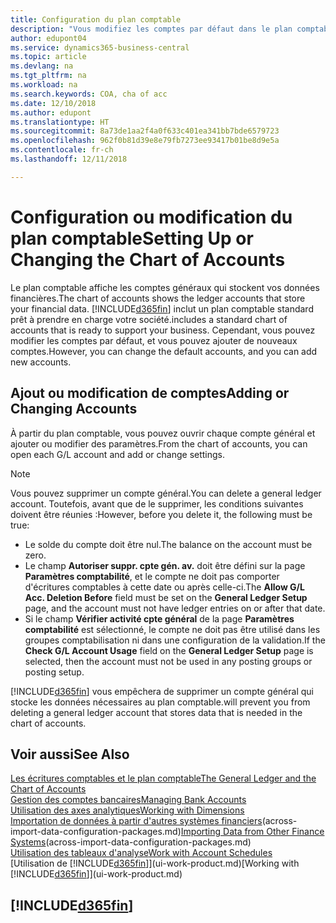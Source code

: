 ```yaml
---
title: Configuration du plan comptable
description: "Vous modifiez les comptes par défaut dans le plan comptable, et vous pouvez ajouter de nouveaux comptes."
author: edupont04
ms.service: dynamics365-business-central
ms.topic: article
ms.devlang: na
ms.tgt_pltfrm: na
ms.workload: na
ms.search.keywords: COA, cha of acc
ms.date: 12/10/2018
ms.author: edupont
ms.translationtype: HT
ms.sourcegitcommit: 8a73de1aa2f4a0f633c401ea341bb7bde6579723
ms.openlocfilehash: 962f0b81d39e8e79fb7273ee93417b01be8d9e5a
ms.contentlocale: fr-ch
ms.lasthandoff: 12/11/2018

---
```

# <a name="setting-up-or-changing-the-chart-of-accounts"></a><span data-ttu-id="3ce17-103">Configuration ou modification du plan comptable</span><span class="sxs-lookup"><span data-stu-id="3ce17-103">Setting Up or Changing the Chart of Accounts</span></span>
<span data-ttu-id="3ce17-104">Le plan comptable affiche les comptes généraux qui stockent vos données financières.</span><span class="sxs-lookup"><span data-stu-id="3ce17-104">The chart of accounts shows the ledger accounts that store your financial data.</span></span> [!INCLUDE[d365fin](includes/d365fin_md.md)] <span data-ttu-id="3ce17-105">inclut un plan comptable standard prêt à prendre en charge votre société.</span><span class="sxs-lookup"><span data-stu-id="3ce17-105">includes a standard chart of accounts that is ready to support your business.</span></span>
<span data-ttu-id="3ce17-106">Cependant, vous pouvez modifier les comptes par défaut, et vous pouvez ajouter de nouveaux comptes.</span><span class="sxs-lookup"><span data-stu-id="3ce17-106">However, you can change the default accounts, and you can add new accounts.</span></span>  

## <a name="adding-or-changing-accounts"></a><span data-ttu-id="3ce17-107">Ajout ou modification de comptes</span><span class="sxs-lookup"><span data-stu-id="3ce17-107">Adding or Changing Accounts</span></span>
<span data-ttu-id="3ce17-108">À partir du plan comptable, vous pouvez ouvrir chaque compte général et ajouter ou modifier des paramètres.</span><span class="sxs-lookup"><span data-stu-id="3ce17-108">From the chart of accounts, you can open each G/L account and add or change settings.</span></span>

> [!NOTE]  
>   <span data-ttu-id="3ce17-109">Vous pouvez supprimer un compte général.</span><span class="sxs-lookup"><span data-stu-id="3ce17-109">You can delete a general ledger account.</span></span> <span data-ttu-id="3ce17-110">Toutefois, avant que de le supprimer, les conditions suivantes doivent être réunies :</span><span class="sxs-lookup"><span data-stu-id="3ce17-110">However, before you delete it, the following must be true:</span></span>  
>  
>   * <span data-ttu-id="3ce17-111">Le solde du compte doit être nul.</span><span class="sxs-lookup"><span data-stu-id="3ce17-111">The balance on the account must be zero.</span></span>  
>   * <span data-ttu-id="3ce17-112">Le champ **Autoriser suppr. cpte gén. av.** doit être défini sur la page **Paramètres comptabilité**, et le compte ne doit pas comporter d'écritures comptables à cette date ou après celle-ci.</span><span class="sxs-lookup"><span data-stu-id="3ce17-112">The **Allow G/L Acc. Deletion Before** field must be set on the **General Ledger Setup** page, and the account must not have ledger entries on or after that date.</span></span>  
>   * <span data-ttu-id="3ce17-113">Si le champ **Vérifier activité cpte général** de la page **Paramètres comptabilité** est sélectionné, le compte ne doit pas être utilisé dans les groupes comptabilisation ni dans une configuration de la validation.</span><span class="sxs-lookup"><span data-stu-id="3ce17-113">If the **Check G/L Account Usage** field on the **General Ledger Setup** page is selected, then the account must not be used in any posting groups or posting setup.</span></span>  

[!INCLUDE[d365fin](includes/d365fin_md.md)] <span data-ttu-id="3ce17-114">vous empêchera de supprimer un compte général qui stocke les données nécessaires au plan comptable.</span><span class="sxs-lookup"><span data-stu-id="3ce17-114">will prevent you from deleting a general ledger account that stores data that is needed in the chart of accounts.</span></span>  

## <a name="see-also"></a><span data-ttu-id="3ce17-115">Voir aussi</span><span class="sxs-lookup"><span data-stu-id="3ce17-115">See Also</span></span>
[<span data-ttu-id="3ce17-116">Les écritures comptables et le plan comptable</span><span class="sxs-lookup"><span data-stu-id="3ce17-116">The General Ledger and the Chart of Accounts</span></span>](finance-general-ledger.md)  
[<span data-ttu-id="3ce17-117">Gestion des comptes bancaires</span><span class="sxs-lookup"><span data-stu-id="3ce17-117">Managing Bank Accounts</span></span>](bank-manage-bank-accounts.md)  
[<span data-ttu-id="3ce17-118">Utilisation des axes analytiques</span><span class="sxs-lookup"><span data-stu-id="3ce17-118">Working with Dimensions</span></span>](finance-dimensions.md)  
<span data-ttu-id="3ce17-119">[Importation de données à partir d'autres systèmes financiers](across-import-data-configuration-packages.md)(across-import-data-configuration-packages.md)</span><span class="sxs-lookup"><span data-stu-id="3ce17-119">[Importing Data from Other Finance Systems](across-import-data-configuration-packages.md)(across-import-data-configuration-packages.md)</span></span>  
[<span data-ttu-id="3ce17-120">Utilisation des tableaux d'analyse</span><span class="sxs-lookup"><span data-stu-id="3ce17-120">Work with Account Schedules</span></span>](bi-how-work-account-schedule.md)  
<span data-ttu-id="3ce17-121">[Utilisation de [!INCLUDE[d365fin](includes/d365fin_md.md)]](ui-work-product.md)</span><span class="sxs-lookup"><span data-stu-id="3ce17-121">[Working with [!INCLUDE[d365fin](includes/d365fin_md.md)]](ui-work-product.md)</span></span>  

## [!INCLUDE[d365fin](includes/free_trial_md.md)]

